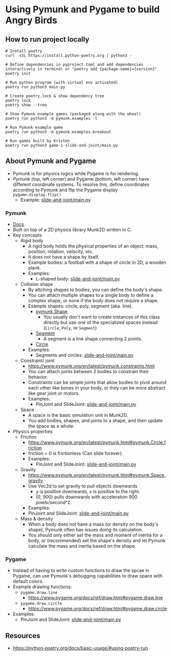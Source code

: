 # Using Pymunk and Pygame to build Angry Birds

## How to run project locally
```
# Install poetry
curl -sSL https://install.python-poetry.org | python3 -

# Define dependencies in pyproject.toml and add dependencies interactively in terminal or "poetry add {package-name}={version}"
poetry init

# Run python program (with virtual env activated)
poetry run python3 main.py

# Create poetry.lock & show dependency tree
poetry lock
poetry show --tree

# Show Pymunk example games (packaged along with the wheel)
poetry run python3 -m pymunk.examples -l

# Run Pymunk example game
poetry run python3 -m pymunk.examples.breakout

# Run games built by Kristen
poetry run python3 game-1-slide-and-joint/main.py
```

## About Pymunk and Pygame
- Pymunk is for physics logics while Pygame is for rendering. 
- Pymunk (top, left corner) and Pygame (bottom, left corner) have different coordinate systems. To resolve this, define coordinates according to Pymunk and flip the Pygame display `pygame.display.flip()`
    - Example: [slide-and-joint/main.py](game-1-slide-and-joint/main.py)
### Pymunk
- [Docs](https://www.pymunk.org/en/latest/installation.html)
- Built on top of a 2D physics library Munk2D written in C. 
- Key concepts
    - Rigid body
        - A rigid body holds the physical properties of an object: mass, position, rotation, velocity, etc. 
        - It does not have a shape by itself. 
        - Example bodies: a football with a shape of circle in 2D, a wooden plank.
        - Examples: 
            - L-shaped body: [slide-and-joint/main.py](game-1-slide-and-joint/main.py)
    - Collision shape
        - By attching shapes to bodies, you can define the body's shape. 
        - You can attach multiple shapes to a single body to define a complex shape, or none if the body does not require a shape. 
        - Example shapes: circle, poly, segment (aka. line). 
            - [pymunk.Shape](https://www.pymunk.org/en/latest/pymunk.html#pymunk.Shape)
                - You usually don't want to create instances of this class directly but use one of the specialized spaces instead (`Circle`, `Poly`, or `Segment`)
            - [Segment](https://www.pymunk.org/en/latest/pymunk.html#pymunk.Segment)
                - A segment is a line shape connecting 2 points.
            - [Circle]()
        - Examples:
            - Segments and circles: [slide-and-joint/main.py](game-1-slide-and-joint/main.py)
    - Constraint/ joint
        - https://www.pymunk.org/en/latest/pymunk.constraints.html
        - You can attach joints between 2 bodies to constrain their behavior. 
        - Constraints can be simple joints that allow bodies to pivot around each other like bones in your body, or they can be more abstract like gear joint or motors. 
        - Examples: 
            - PinJoint and SlideJoint: [slide-and-joint/main.py](game-1-slide-and-joint/main.py)
    - Space
        - A space is the basic simulation unit in Munk2D. 
        - You add bodies, shapes, and joints to a shape, and then update the space as a whole. 
- Physics properties
    - Friction
        - https://www.pymunk.org/en/latest/pymunk.html#pymunk.Circle.friction
        - friction = 0 is frictionless (Can slide forever).
        - Examples: 
            - PinJoint and SlideJoint: [slide-and-joint/main.py](game-1-slide-and-joint/main.py)
    - Gravity
        - https://www.pymunk.org/en/latest/pymunk.html#pymunk.Space.gravity
        - Use Vec2d to set gravity to pull objects downwards
            - y is positive downwards, x is positive to the right.
            - (0, 900) pulls downwards with acceleration 900 pixels/second^2.
        - Examples: 
        - PinJoint and SlideJoint: [slide-and-joint/main.py](game-1-slide-and-joint/main.py)
    - Mass & density
        - When a body does not have a mass (or density on the body's shape), Pymunk often has issues doing its calculation. 
        - You should only either set the mass and moment of inertia for a body, or (recommended) set the shape's density and let Pymunk calculate the mass and inertia based on the shape. 
### Pygame
- Instead of having to write custom functions to draw the spcae in Pygame, can use Pymunk's debugging capabilities to draw space with default colors. 
- Example drawing functions:
    - `pygame.draw.line`
        - https://www.pygame.org/docs/ref/draw.html#pygame.draw.line
    - `pygame.draw.circle`
        - https://www.pygame.org/docs/ref/draw.html#pygame.draw.circle
- Examples: 
    - PinJoint and SlideJoint: [slide-and-joint/main.py](game-1-slide-and-joint/main.py)

## Resources
- https://python-poetry.org/docs/basic-usage/#using-poetry-run

